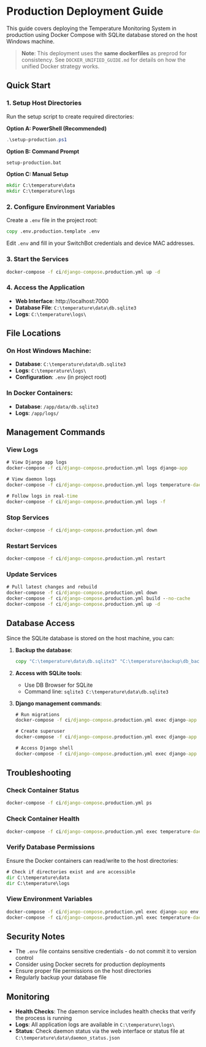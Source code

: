 # Production Deployment Guide

This guide covers deploying the Temperature Monitoring System in production using Docker Compose with SQLite database stored on the host Windows machine.

> **Note**: This deployment uses the **same dockerfiles** as preprod for consistency. See `DOCKER_UNIFIED_GUIDE.md` for details on how the unified Docker strategy works.

## Quick Start

### 1. Setup Host Directories
Run the setup script to create required directories:

**Option A: PowerShell (Recommended)**
```powershell
.\setup-production.ps1
```

**Option B: Command Prompt**
```cmd
setup-production.bat
```

**Option C: Manual Setup**
```cmd
mkdir C:\temperature\data
mkdir C:\temperature\logs
```

### 2. Configure Environment Variables
Create a `.env` file in the project root:

```cmd
copy .env.production.template .env
```

Edit `.env` and fill in your SwitchBot credentials and device MAC addresses.

### 3. Start the Services
```cmd
docker-compose -f ci/django-compose.production.yml up -d
```

### 4. Access the Application
- **Web Interface**: http://localhost:7000
- **Database File**: `C:\temperature\data\db.sqlite3`
- **Logs**: `C:\temperature\logs\`

## File Locations

### On Host Windows Machine:
- **Database**: `C:\temperature\data\db.sqlite3`
- **Logs**: `C:\temperature\logs\`
- **Configuration**: `.env` (in project root)

### In Docker Containers:
- **Database**: `/app/data/db.sqlite3`
- **Logs**: `/app/logs/`

## Management Commands

### View Logs
```cmd
# View Django app logs
docker-compose -f ci/django-compose.production.yml logs django-app

# View daemon logs
docker-compose -f ci/django-compose.production.yml logs temperature-daemon

# Follow logs in real-time
docker-compose -f ci/django-compose.production.yml logs -f
```

### Stop Services
```cmd
docker-compose -f ci/django-compose.production.yml down
```

### Restart Services
```cmd
docker-compose -f ci/django-compose.production.yml restart
```

### Update Services
```cmd
# Pull latest changes and rebuild
docker-compose -f ci/django-compose.production.yml down
docker-compose -f ci/django-compose.production.yml build --no-cache
docker-compose -f ci/django-compose.production.yml up -d
```

## Database Access

Since the SQLite database is stored on the host machine, you can:

1. **Backup the database**:
   ```cmd
   copy "C:\temperature\data\db.sqlite3" "C:\temperature\backup\db_backup_%date%.sqlite3"
   ```

2. **Access with SQLite tools**:
   - Use DB Browser for SQLite
   - Command line: `sqlite3 C:\temperature\data\db.sqlite3`

3. **Django management commands**:
   ```cmd
   # Run migrations
   docker-compose -f ci/django-compose.production.yml exec django-app python manage.py migrate

   # Create superuser
   docker-compose -f ci/django-compose.production.yml exec django-app python manage.py createsuperuser

   # Access Django shell
   docker-compose -f ci/django-compose.production.yml exec django-app python manage.py shell
   ```

## Troubleshooting

### Check Container Status
```cmd
docker-compose -f ci/django-compose.production.yml ps
```

### Check Container Health
```cmd
docker-compose -f ci/django-compose.production.yml exec temperature-daemon pgrep -f temperature_daemon.py
```

### Verify Database Permissions
Ensure the Docker containers can read/write to the host directories:
```cmd
# Check if directories exist and are accessible
dir C:\temperature\data
dir C:\temperature\logs
```

### View Environment Variables
```cmd
docker-compose -f ci/django-compose.production.yml exec django-app env | findstr DJANGO
docker-compose -f ci/django-compose.production.yml exec temperature-daemon env | findstr SWITCHBOT
```

## Security Notes

- The `.env` file contains sensitive credentials - do not commit it to version control
- Consider using Docker secrets for production deployments
- Ensure proper file permissions on the host directories
- Regularly backup your database file

## Monitoring

- **Health Checks**: The daemon service includes health checks that verify the process is running
- **Logs**: All application logs are available in `C:\temperature\logs\`
- **Status**: Check daemon status via the web interface or status file at `C:\temperature\data\daemon_status.json`